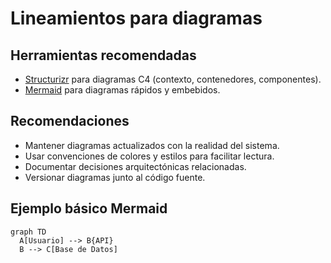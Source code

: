 # Lineamientos para diagramas

## Herramientas recomendadas

- [Structurizr](https://structurizr.com/) para diagramas C4 (contexto, contenedores, componentes).
- [Mermaid](https://mermaid-js.github.io/mermaid/#/) para diagramas rápidos y embebidos.

## Recomendaciones

- Mantener diagramas actualizados con la realidad del sistema.
- Usar convenciones de colores y estilos para facilitar lectura.
- Documentar decisiones arquitectónicas relacionadas.
- Versionar diagramas junto al código fuente.

## Ejemplo básico Mermaid

```mermaid
graph TD
  A[Usuario] --> B{API}
  B --> C[Base de Datos]
```
